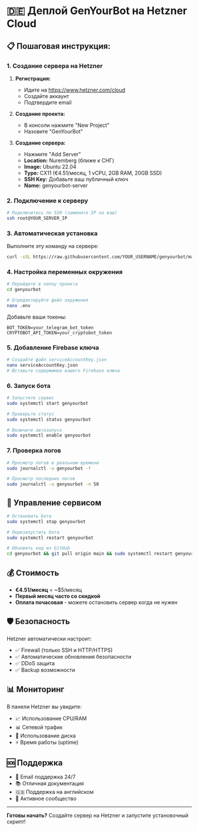 # 🇩🇪 Деплой GenYourBot на Hetzner Cloud

## 📋 Пошаговая инструкция:

### 1. Создание сервера на Hetzner

1. **Регистрация:**
   - Идите на https://www.hetzner.com/cloud
   - Создайте аккаунт
   - Подтвердите email

2. **Создание проекта:**
   - В консоли нажмите "New Project"
   - Назовите "GenYourBot"

3. **Создание сервера:**
   - Нажмите "Add Server"
   - **Location:** Nuremberg (ближе к СНГ)
   - **Image:** Ubuntu 22.04
   - **Type:** CX11 (€4.51/месяц, 1 vCPU, 2GB RAM, 20GB SSD)
   - **SSH Key:** Добавьте ваш публичный ключ
   - **Name:** genyourbot-server

### 2. Подключение к серверу

```bash
# Подключитесь по SSH (замените IP на ваш)
ssh root@YOUR_SERVER_IP
```

### 3. Автоматическая установка

Выполните эту команду на сервере:

```bash
curl -sSL https://raw.githubusercontent.com/YOUR_USERNAME/genyourbot/main/hetzner-install.sh | bash
```

### 4. Настройка переменных окружения

```bash
# Перейдите в папку проекта
cd genyourbot

# Отредактируйте файл окружения
nano .env
```

Добавьте ваши токены:
```env
BOT_TOKEN=your_telegram_bot_token
CRYPTOBOT_API_TOKEN=your_cryptobot_token
```

### 5. Добавление Firebase ключа

```bash
# Создайте файл serviceAccountKey.json
nano serviceAccountKey.json
# Вставьте содержимое вашего Firebase ключа
```

### 6. Запуск бота

```bash
# Запустите сервис
sudo systemctl start genyourbot

# Проверьте статус
sudo systemctl status genyourbot

# Включите автозапуск
sudo systemctl enable genyourbot
```

### 7. Проверка логов

```bash
# Просмотр логов в реальном времени
sudo journalctl -u genyourbot -f

# Просмотр последних логов
sudo journalctl -u genyourbot -n 50
```

## 🔧 Управление сервисом

```bash
# Остановить бота
sudo systemctl stop genyourbot

# Перезапустить бота
sudo systemctl restart genyourbot

# Обновить код из GitHub
cd genyourbot && git pull origin main && sudo systemctl restart genyourbot
```

## 💰 Стоимость

- **€4.51/месяц** = ~$5/месяц
- **Первый месяц часто со скидкой**
- **Оплата почасовая** - можете остановить сервер когда не нужен

## 🛡️ Безопасность

Hetzner автоматически настроит:
- ✅ Firewall (только SSH и HTTP/HTTPS)
- ✅ Автоматические обновления безопасности
- ✅ DDoS защита
- ✅ Backup возможности

## 📊 Мониторинг

В панели Hetzner вы увидите:
- 📈 Использование CPU/RAM
- 📊 Сетевой трафик
- 💾 Использование диска
- ⚡ Время работы (uptime)

## 🆘 Поддержка

- 📧 Email поддержка 24/7
- 📚 Отличная документация
- 🇬🇧 Поддержка на английском
- 💬 Активное сообщество

---

**Готовы начать?** Создайте сервер на Hetzner и запустите установочный скрипт!
